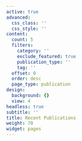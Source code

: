 ```yaml
---
active: true
advanced:
  css_class: ''
  css_style: ''
content:
  count: 5
  filters:
    category: ''
    exclude_featured: true
    publication_type: ''
    tag: ''
  offset: 0
  order: desc
  page_type: publication
design:
  background: {}
  view: 4
headless: true
subtitle: ''
title: Recent Publications
weight: 70
widget: pages
---
```


